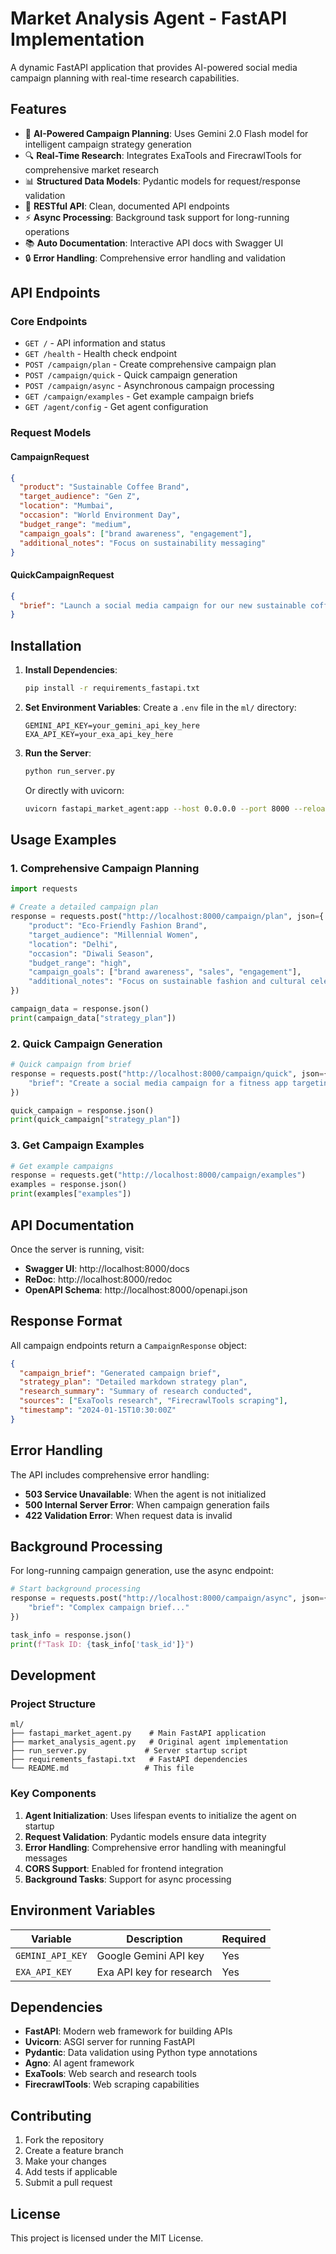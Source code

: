 # Market Analysis Agent - FastAPI Implementation

A dynamic FastAPI application that provides AI-powered social media campaign planning with real-time research capabilities.

## Features

- 🤖 **AI-Powered Campaign Planning**: Uses Gemini 2.0 Flash model for intelligent campaign strategy generation
- 🔍 **Real-Time Research**: Integrates ExaTools and FirecrawlTools for comprehensive market research
- 📊 **Structured Data Models**: Pydantic models for request/response validation
- 🚀 **RESTful API**: Clean, documented API endpoints
- ⚡ **Async Processing**: Background task support for long-running operations
- 📚 **Auto Documentation**: Interactive API docs with Swagger UI
- 🔒 **Error Handling**: Comprehensive error handling and validation

## API Endpoints

### Core Endpoints

- `GET /` - API information and status
- `GET /health` - Health check endpoint
- `POST /campaign/plan` - Create comprehensive campaign plan
- `POST /campaign/quick` - Quick campaign generation
- `POST /campaign/async` - Asynchronous campaign processing
- `GET /campaign/examples` - Get example campaign briefs
- `GET /agent/config` - Get agent configuration

### Request Models

#### CampaignRequest
```json
{
  "product": "Sustainable Coffee Brand",
  "target_audience": "Gen Z",
  "location": "Mumbai",
  "occasion": "World Environment Day",
  "budget_range": "medium",
  "campaign_goals": ["brand awareness", "engagement"],
  "additional_notes": "Focus on sustainability messaging"
}
```

#### QuickCampaignRequest
```json
{
  "brief": "Launch a social media campaign for our new sustainable coffee brand targeting Gen Z in Mumbai for World Environment Day"
}
```

## Installation

1. **Install Dependencies**:
   ```bash
   pip install -r requirements_fastapi.txt
   ```

2. **Set Environment Variables**:
   Create a `.env` file in the `ml/` directory:
   ```env
   GEMINI_API_KEY=your_gemini_api_key_here
   EXA_API_KEY=your_exa_api_key_here
   ```

3. **Run the Server**:
   ```bash
   python run_server.py
   ```

   Or directly with uvicorn:
   ```bash
   uvicorn fastapi_market_agent:app --host 0.0.0.0 --port 8000 --reload
   ```

## Usage Examples

### 1. Comprehensive Campaign Planning

```python
import requests

# Create a detailed campaign plan
response = requests.post("http://localhost:8000/campaign/plan", json={
    "product": "Eco-Friendly Fashion Brand",
    "target_audience": "Millennial Women",
    "location": "Delhi",
    "occasion": "Diwali Season",
    "budget_range": "high",
    "campaign_goals": ["brand awareness", "sales", "engagement"],
    "additional_notes": "Focus on sustainable fashion and cultural celebration"
})

campaign_data = response.json()
print(campaign_data["strategy_plan"])
```

### 2. Quick Campaign Generation

```python
# Quick campaign from brief
response = requests.post("http://localhost:8000/campaign/quick", json={
    "brief": "Create a social media campaign for a fitness app targeting working professionals in Bangalore during New Year resolution season"
})

quick_campaign = response.json()
print(quick_campaign["strategy_plan"])
```

### 3. Get Campaign Examples

```python
# Get example campaigns
response = requests.get("http://localhost:8000/campaign/examples")
examples = response.json()
print(examples["examples"])
```

## API Documentation

Once the server is running, visit:
- **Swagger UI**: http://localhost:8000/docs
- **ReDoc**: http://localhost:8000/redoc
- **OpenAPI Schema**: http://localhost:8000/openapi.json

## Response Format

All campaign endpoints return a `CampaignResponse` object:

```json
{
  "campaign_brief": "Generated campaign brief",
  "strategy_plan": "Detailed markdown strategy plan",
  "research_summary": "Summary of research conducted",
  "sources": ["ExaTools research", "FirecrawlTools scraping"],
  "timestamp": "2024-01-15T10:30:00Z"
}
```

## Error Handling

The API includes comprehensive error handling:

- **503 Service Unavailable**: When the agent is not initialized
- **500 Internal Server Error**: When campaign generation fails
- **422 Validation Error**: When request data is invalid

## Background Processing

For long-running campaign generation, use the async endpoint:

```python
# Start background processing
response = requests.post("http://localhost:8000/campaign/async", json={
    "brief": "Complex campaign brief..."
})

task_info = response.json()
print(f"Task ID: {task_info['task_id']}")
```

## Development

### Project Structure
```
ml/
├── fastapi_market_agent.py    # Main FastAPI application
├── market_analysis_agent.py   # Original agent implementation
├── run_server.py             # Server startup script
├── requirements_fastapi.txt   # FastAPI dependencies
└── README.md                 # This file
```

### Key Components

1. **Agent Initialization**: Uses lifespan events to initialize the agent on startup
2. **Request Validation**: Pydantic models ensure data integrity
3. **Error Handling**: Comprehensive error handling with meaningful messages
4. **CORS Support**: Enabled for frontend integration
5. **Background Tasks**: Support for async processing

## Environment Variables

| Variable | Description | Required |
|----------|-------------|----------|
| `GEMINI_API_KEY` | Google Gemini API key | Yes |
| `EXA_API_KEY` | Exa API key for research | Yes |

## Dependencies

- **FastAPI**: Modern web framework for building APIs
- **Uvicorn**: ASGI server for running FastAPI
- **Pydantic**: Data validation using Python type annotations
- **Agno**: AI agent framework
- **ExaTools**: Web search and research tools
- **FirecrawlTools**: Web scraping capabilities

## Contributing

1. Fork the repository
2. Create a feature branch
3. Make your changes
4. Add tests if applicable
5. Submit a pull request

## License

This project is licensed under the MIT License.
